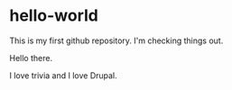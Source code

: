 # hello-world
This is my first github repository. I'm checking things out.

Hello there.

I love trivia and I love Drupal.
